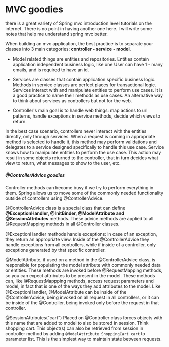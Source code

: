 # MVC goodies

there is a great variety of Spring mvc introduction level tutorials on the internet. There is no point in having another one here. I will write some notes that help me understand spring mvc better.

When building an mvc application, the best practice is to separate your classes into 3 main categories: **controller - service - model**.

* Model related things are entities and repositories. Entities contain application independent business logic, like one User can have 1 - many emails, and is required to have an id.

* Services are classes that contain application specific business logic. Methods in service classes are perfect places for transactional logic.
Services interact with and manipulate entities to perform use cases. It is a good practice to name their methods as use cases. An alternative way to think about services as controllers but not for the web.

* Controller's main goal is to handle web things: map actions to url patterns, handle exceptions in service methods, decide which views to return.

In the best case scenario, controllers never interact with the entities directly, only through services. When a request is coming in appropriate method is selected to handle it, this method may perform validations and delegates to a service designed specifically to handle this use case. Service knows how to manipulate entities to perform the use case. This action may result in some objects returned to the controller, that in turn decides what view to return, what messages to show to the user, etc.


##### @ControllerAdvice goodies 

Controller methods can become busy if we try to perform everything in them. Spring allows us to move some of the commonly needed functionality outside of controllers using @ControllerAdvice.

@ControllerAdvice class is a special class that can define
**@ExceptionHandler, @InitBinder, @ModelAttribute and @SessionAttributes** methods. These advice methods are applied to all @RequestMapping methods in all @Controller classes.

@ExceptionHandler methods handle exceptions: in case of an exception, they return an appropriate view. Inside of the @ControllerAdvice they handle exceptions from all controllers, while if inside of a controller, only exceptions generated by that specific controller.

@ModelAttribute, if used on a method in the @ControllerAdvice class, is responsible for populating the model attribute with commonly needed data or entities. These methods are invoked before @RequestMapping methods, so you can expect attributes to be present in the model. These methods can, like @RequestMappping methods, access request parameters and model, in fact that is one of the ways they add attributes to the model.
Like @ExceptionHandler, @ModelAttribute can be inside of the @ControllerAdvice, being invoked on all request in all controllers, or it can be inside of the @Controller, being invoked only before the request in that controller.

@SessionAttributes("cart")
Placed on @Controller class forces objects with this name that are added to model to also be stored in session. Think shopping cart. This object(s) can also be retrieved from session in controller method by adding `@ModelAttribute ShoppingCart cart` to parameter list. This is the simplest way to maintain state between requests.
